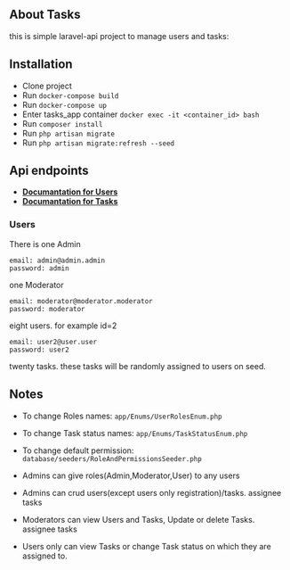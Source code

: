 ## About Tasks

this is simple laravel-api project to manage users and tasks:

## Installation

- Clone project
- Run ```docker-compose build```
- Run ```docker-compose up```
- Enter tasks_app container ```docker exec -it <container_id> bash```
- Run ```composer install```
- Run ```php artisan migrate```
- Run ```php artisan migrate:refresh --seed```


## Api endpoints

- **[Documantation for Users](https://documenter.getpostman.com/view/25064323/2s93RQTZSB)**
- **[Documantation for Tasks](https://documenter.getpostman.com/view/25064323/2s93RQTZS8)**

### Users

There is one Admin 
```
email: admin@admin.admin
password: admin
```

one Moderator
```
email: moderator@moderator.moderator
password: moderator
```

eight users. for example id=2
```
email: user2@user.user
password: user2
```

twenty tasks. these tasks will be randomly assigned to users on seed.




## Notes

- To change Roles names: ```app/Enums/UserRolesEnum.php```
- To change Task status names: ```app/Enums/TaskStatusEnum.php```
- To change default permission: ``` database/seeders/RoleAndPermissionsSeeder.php```

- Admins can give roles(Admin,Moderator,User) to any users
- Admins can crud users(except users only registration)/tasks. assignee tasks
- Moderators can view Users and Tasks, Update or delete Tasks. assignee tasks
- Users only can view Tasks or change Task status on which they are assigned to. 
